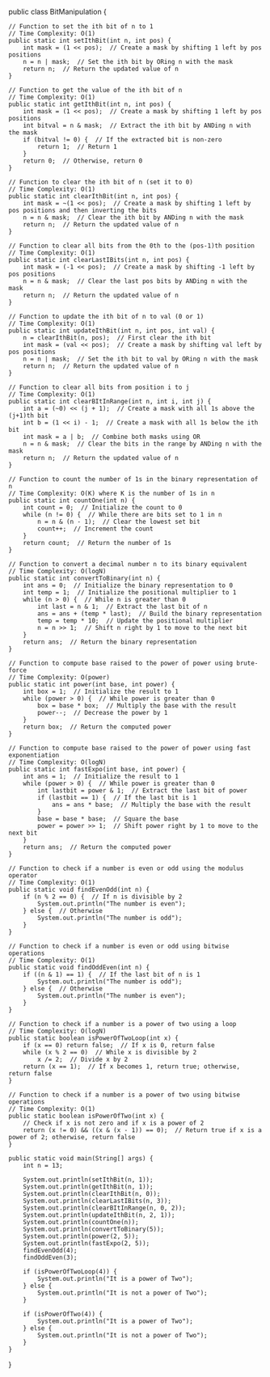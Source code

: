 public class BitManipulation {

    // Function to set the ith bit of n to 1
    // Time Complexity: O(1)
    public static int setIthBit(int n, int pos) {
        int mask = (1 << pos);  // Create a mask by shifting 1 left by pos positions
        n = n | mask;  // Set the ith bit by ORing n with the mask
        return n;  // Return the updated value of n
    }

    // Function to get the value of the ith bit of n
    // Time Complexity: O(1)
    public static int getIthBit(int n, int pos) {
        int mask = (1 << pos);  // Create a mask by shifting 1 left by pos positions
        int bitval = n & mask;  // Extract the ith bit by ANDing n with the mask
        if (bitval != 0) {  // If the extracted bit is non-zero
            return 1;  // Return 1
        }
        return 0;  // Otherwise, return 0
    }

    // Function to clear the ith bit of n (set it to 0)
    // Time Complexity: O(1)
    public static int clearIthBit(int n, int pos) {
        int mask = ~(1 << pos);  // Create a mask by shifting 1 left by pos positions and then inverting the bits
        n = n & mask;  // Clear the ith bit by ANDing n with the mask
        return n;  // Return the updated value of n
    }

    // Function to clear all bits from the 0th to the (pos-1)th position
    // Time Complexity: O(1)
    public static int clearLastIBits(int n, int pos) {
        int mask = (-1 << pos);  // Create a mask by shifting -1 left by pos positions
        n = n & mask;  // Clear the last pos bits by ANDing n with the mask
        return n;  // Return the updated value of n
    }

    // Function to update the ith bit of n to val (0 or 1)
    // Time Complexity: O(1)
    public static int updateIthBit(int n, int pos, int val) {
        n = clearIthBit(n, pos);  // First clear the ith bit
        int mask = (val << pos);  // Create a mask by shifting val left by pos positions
        n = n | mask;  // Set the ith bit to val by ORing n with the mask
        return n;  // Return the updated value of n
    }

    // Function to clear all bits from position i to j
    // Time Complexity: O(1)
    public static int clearBItInRange(int n, int i, int j) {
        int a = (~0) << (j + 1);  // Create a mask with all 1s above the (j+1)th bit
        int b = (1 << i) - 1;  // Create a mask with all 1s below the ith bit
        int mask = a | b;  // Combine both masks using OR
        n = n & mask;  // Clear the bits in the range by ANDing n with the mask
        return n;  // Return the updated value of n
    }

    // Function to count the number of 1s in the binary representation of n
    // Time Complexity: O(K) where K is the number of 1s in n
    public static int countOne(int n) {
        int count = 0;  // Initialize the count to 0
        while (n != 0) {  // While there are bits set to 1 in n
            n = n & (n - 1);  // Clear the lowest set bit
            count++;  // Increment the count
        }
        return count;  // Return the number of 1s
    }

    // Function to convert a decimal number n to its binary equivalent
    // Time Complexity: O(logN)
    public static int convertToBinary(int n) {
        int ans = 0;  // Initialize the binary representation to 0
        int temp = 1;  // Initialize the positional multiplier to 1
        while (n > 0) {  // While n is greater than 0
            int last = n & 1;  // Extract the last bit of n
            ans = ans + (temp * last);  // Build the binary representation
            temp = temp * 10;  // Update the positional multiplier
            n = n >> 1;  // Shift n right by 1 to move to the next bit
        }
        return ans;  // Return the binary representation
    }

    // Function to compute base raised to the power of power using brute-force
    // Time Complexity: O(power)
    public static int power(int base, int power) {
        int box = 1;  // Initialize the result to 1
        while (power > 0) {  // While power is greater than 0
            box = base * box;  // Multiply the base with the result
            power--;  // Decrease the power by 1
        }
        return box;  // Return the computed power
    }

    // Function to compute base raised to the power of power using fast exponentiation
    // Time Complexity: O(logN)
    public static int fastExpo(int base, int power) {
        int ans = 1;  // Initialize the result to 1
        while (power > 0) {  // While power is greater than 0
            int lastbit = power & 1;  // Extract the last bit of power
            if (lastbit == 1) {  // If the last bit is 1
                ans = ans * base;  // Multiply the base with the result
            }
            base = base * base;  // Square the base
            power = power >> 1;  // Shift power right by 1 to move to the next bit
        }
        return ans;  // Return the computed power
    }

    // Function to check if a number is even or odd using the modulus operator
    // Time Complexity: O(1)
    public static void findEvenOdd(int n) {
        if (n % 2 == 0) {  // If n is divisible by 2
            System.out.println("The number is even");
        } else {  // Otherwise
            System.out.println("The number is odd");
        }
    }

    // Function to check if a number is even or odd using bitwise operations
    // Time Complexity: O(1)
    public static void findOddEven(int n) {
        if ((n & 1) == 1) {  // If the last bit of n is 1
            System.out.println("The number is odd");
        } else {  // Otherwise
            System.out.println("The number is even");
        }
    }

    // Function to check if a number is a power of two using a loop
    // Time Complexity: O(logN)
    public static boolean isPowerOfTwoLoop(int x) {
        if (x == 0) return false;  // If x is 0, return false
        while (x % 2 == 0)  // While x is divisible by 2
            x /= 2;  // Divide x by 2
        return (x == 1);  // If x becomes 1, return true; otherwise, return false
    }

    // Function to check if a number is a power of two using bitwise operations
    // Time Complexity: O(1)
    public static boolean isPowerOfTwo(int x) {
        // Check if x is not zero and if x is a power of 2
        return (x != 0) && ((x & (x - 1)) == 0);  // Return true if x is a power of 2; otherwise, return false
    }

    public static void main(String[] args) {
        int n = 13;

        System.out.println(setIthBit(n, 1));
        System.out.println(getIthBit(n, 1));
        System.out.println(clearIthBit(n, 0));
        System.out.println(clearLastIBits(n, 3));
        System.out.println(clearBItInRange(n, 0, 2));
        System.out.println(updateIthBit(n, 2, 1));
        System.out.println(countOne(n));
        System.out.println(convertToBinary(5));
        System.out.println(power(2, 5));
        System.out.println(fastExpo(2, 5));
        findEvenOdd(4);
        findOddEven(3);

        if (isPowerOfTwoLoop(4)) {
            System.out.println("It is a power of Two");
        } else {
            System.out.println("It is not a power of Two");
        }

        if (isPowerOfTwo(4)) {
            System.out.println("It is a power of Two");
        } else {
            System.out.println("It is not a power of Two");
        }
    }
}
